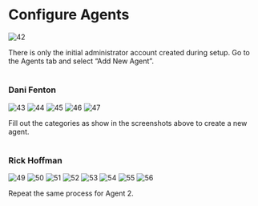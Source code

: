 # Configure Agents

![42](https://github.com/melisa-er/Configure-Agents/assets/157723219/c06aa97d-2946-4ce8-8eed-4786c8f9b9a9)

There is only the initial administrator account created during setup.
Go to the Agents tab and select “Add New Agent”.

#
<h3>Dani Fenton</h3>

![43](https://github.com/melisa-er/Configure-Agents/assets/157723219/af01a0d1-f250-4a70-8b4a-14198aeca894)
![44](https://github.com/melisa-er/Configure-Agents/assets/157723219/a33a79c6-c5e5-450b-bf2d-e643a41992bc)
![45](https://github.com/melisa-er/Configure-Agents/assets/157723219/ef54b9d6-a743-4992-8b15-b28ad427346c)
![46](https://github.com/melisa-er/Configure-Agents/assets/157723219/ffc87319-294a-4740-bfa2-61f07229b626)
![47](https://github.com/melisa-er/Configure-Agents/assets/157723219/57f75b32-c016-41d1-968d-afaf667d364f)

Fill out the categories as show in the screenshots above to create a new agent.

#
<h3>Rick Hoffman</h3>

![49](https://github.com/melisa-er/Configure-Agents/assets/157723219/5cf67e98-77ec-4dd8-abc5-afdf74624b27)
![50](https://github.com/melisa-er/Configure-Agents/assets/157723219/b0428614-2bd6-4f59-904f-2b6b16bc8369)
![51](https://github.com/melisa-er/Configure-Agents/assets/157723219/2c1aaab8-be07-45d6-8b8d-eb5371ce2013)
![52](https://github.com/melisa-er/Configure-Agents/assets/157723219/d49295aa-bb7e-408b-8b47-19f578d377d9)
![53](https://github.com/melisa-er/Configure-Agents/assets/157723219/c3033630-eb03-461f-9df3-8225d39c0a28)
![54](https://github.com/melisa-er/Configure-Agents/assets/157723219/4efaee51-e853-4ddb-8b50-9205131584c0)
![55](https://github.com/melisa-er/Configure-Agents/assets/157723219/ebcddfb5-c9a9-4d97-8a9e-323aefd45b50)
![56](https://github.com/melisa-er/Configure-Agents/assets/157723219/32f2c0d9-cd99-4336-876b-5707a6a5b25a)

Repeat the same process for Agent 2.
